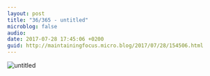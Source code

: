 ```yaml
---
layout: post
title: "36/365 - untitled"
microblog: false
audio: 
date: 2017-07-28 17:45:06 +0200
guid: http://maintainingfocus.micro.blog/2017/07/28/154506.html
---
```

![untitled](https://f000.backblazeb2.com/file/Roel-Share/36-untitled.jpg)
